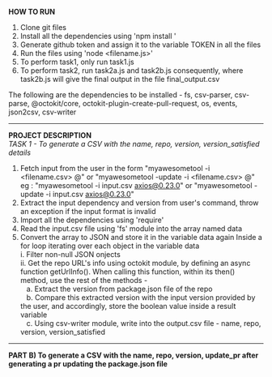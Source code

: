 ****HOW TO RUN****
  1. Clone git files
  2. Install all the dependencies using 'npm install <dependency-name>'
  3. Generate github token and assign it to the variable TOKEN in all the files
  4. Run the files using 'node <filename.js>'
  5. To perform task1, only run task1.js
  6. To perform task2, run task2a.js and task2b.js consequently, where task2b.js will give the final output in the file final_output.csv
  
  The following are the dependencies to be installed - 
  fs,
  csv-parser,
  csv-parse,
  @octokit/core,
  octokit-plugin-create-pull-request,
  os,
  events,
  json2csv,
  csv-writer
  
  --------------------------

  **PROJECT DESCRIPTION** </br>
  _TASK 1 -  To generate a CSV with the name, repo, version, version_satisfied details_
  1. Fetch input from the user in the form "myawesometool -i <filename.csv> <dependency-name>@<version>" or "myawesometool -update -i <filename.csv> <dependency-name>@<version>" </br>
      eg : "myawesometool -i input.csv axios@0.23.0" or "myawesometool -update -i input.csv axios@0.23.0"
  2. Extract the input dependency and version from user's command, throw an exception if the input format is invalid
  3. Import all the dependencies using 'require'
  4. Read the input.csv file using 'fs' module into the array named data
  5. Convert the array to JSON and store it in the variable data again
  Inside a for loop iterating over each object in the variable data </br>
    i.  Filter non-null JSON onjects</br>
    ii. Get the repo URL's info using octokit module, by defining an async function getUrlInfo(). When calling this function, within its then() method, use the rest of the methods - </br>
      &nbsp;&nbsp; a. Extract the version from package.json file of the repo</br>
      &nbsp;&nbsp; b. Compare this extracted version with the input version provided by the user, and accordingly, store the boolean value inside a result variable </br>
      &nbsp;&nbsp; c. Using csv-writer module, write into the output.csv file - name, repo, version, version_satisfied</br>
     
  -------------------------
      
**PART B) To generate a CSV with the name, repo, version, update_pr after generating a pr updating the package.json file**
    
  
 


